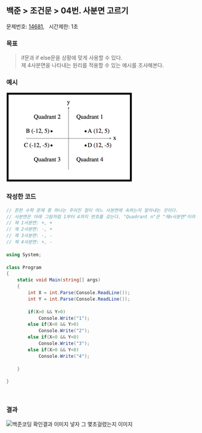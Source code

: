 
## 백준 > 조건문 > 04번. 사분면 고르기   
문제번호: [14681](https://www.acmicpc.net/problem/14681), &nbsp; 시간제한: 1초

### 목표     
> if문과 if else문을 상황에 맞게 사용할 수 있다.    
> 제 4사분면을 나타내는 원리를 적용할 수 있는 예시를 조사해본다.

### 예시    
![alt text](4_Image-1.png)
<br>

### 작성한 코드   

```cs
// 흔한 수학 문제 중 하나는 주어진 점이 어느 사분면에 속하는지 알아내는 것이다. 
// 사분면은 아래 그림처럼 1부터 4까지 번호를 갖는다. "Quadrant n"은 "제n사분면"이라는 뜻이다.
// 제 1사분면: +, +
// 제 2사분면: -, +
// 제 3사분면: -, -
// 제 4사분면: +, -

using System;

class Program
{
    static void Main(string[] args)
    {        
        int X = int.Parse(Console.ReadLine());        
        int Y = int.Parse(Console.ReadLine());
        
        if(X>0 && Y>0)
            Console.Write("1");
        else if(X<0 && Y>0)
            Console.Write("2");
        else if(X<0 && Y<0)
            Console.Write("3");
        else if(X>0 && Y<0)
            Console.Write("4");

    }    
    
}
```

<br>

### 결과    
![백준코딩 확인결과 이미지 넣자 그 몇초걸렸는지 이미지]()
